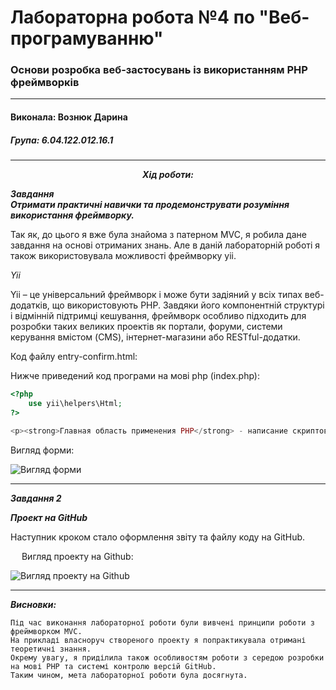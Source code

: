 # Лабораторна рoбота №4 по "Веб-програмуванню"
### Основи розробка веб-застосувань із використанням PHP фреймворків

***
#### Виконала: Вознюк Дарина
##### Група: 6.04.122.012.16.1

***

***<p align="center">
	Хід роботи:
	</p>***
	

***Завдання <br/>
  Отримати практичні навички та продемонструвати розуміння використання фреймворку.<br/>***
    
  Так як, до цього я вже була знайома з патерном MVC, я робила дане завдання на основі отриманих знань. Але в даній лабораторній роботі я також використовувала можливості фреймворку yii. 
  
  *Yii*
  
Yii – це універсальний фреймворк і може бути задіяний у всіх типах веб-додатків, що використовують PHP.
Завдяки його компонентній структурі і відмінній підтримці кешування, фреймворк особливо підходить для розробки таких великих проектів як портали, форуми, системи керування вмістом (CMS), інтернет-магазини або RESTful-додатки.


Код файлу entry-confirm.html:


   Нижче приведений код програми на мові php (index.php):  
   

```php
<?php
    use yii\helpers\Html;
?>

<p><strong>Главная область применения PHP</strong> - написание скриптов, работающих на стороне сервера; таким образом, PHP способен выполнять все то, что выполняет любая другая программа CGI, например, обрабатывать данные форм, генерировать динамические страницы или отсылать и принимать cookies.</p>
```

Вигляд форми:

![Вигляд форми](/LAB_4/Result.JPG)



___

***Завдання 2***

***Проект на GitHub***

Наступник кроком стало оформлення звіту та файлу коду на GitHub.

 
Вигляд проекту на Github:

  ![Вигляд проекту на Github](/LAB_4/Git.PNG)
 
___

***Висновки:***

	Під час виконання лабораторної роботи були вивчені принципи роботи з фреймворком MVC.
	На прикладі власноруч створеного проекту я попрактикувала отримані теоретичні знання. 
	Окрему увагу, я приділила також особливостям роботи з середою розробки на мові PHP та системі контролю версій GitHub.
	Таким чином, мета лабораторної роботи була досягнута.
